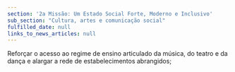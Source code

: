 ```yaml
---
section: '2a Missão: Um Estado Social Forte, Moderno e Inclusivo'
sub_section: "Cultura, artes e comunicação social"
fulfilled_date: null
links_to_news_articles: null
---
```


Reforçar o acesso ao regime de ensino articulado da música, do teatro e da dança e alargar a rede de estabelecimentos abrangidos;
